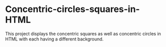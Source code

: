 # Concentric-circles-squares-in-HTML
This project displays the concentric squares as well as concentric circles in HTML with each having a different background.
